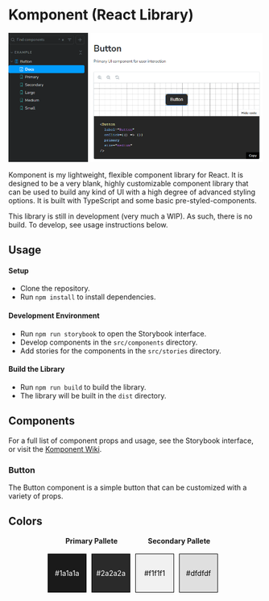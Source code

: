 # Komponent (React Library)

![`version: a-1.0.0`](./src/assets/img/screenshot.png)

Komponent is my lightweight, flexible component library for React. It is designed to be a very blank, highly customizable component library that can be used to build any kind of UI with a high degree of advanced styling options. It is built with TypeScript and some basic pre-styled-components.

This library is still in development (very much a WIP). As such, there is no build. To develop, see usage instructions below.

## Usage

#### Setup

- Clone the repository.
- Run `npm install` to install dependencies.

#### Development Environment
- Run `npm run storybook` to open the Storybook interface.
- Develop components in the `src/components` directory.
- Add stories for the components in the `src/stories` directory.

#### Build the Library
- Run `npm run build` to build the library.
- The library will be built in the `dist` directory.


## Components

For a full list of component props and usage, see the Storybook interface, or visit the [Komponent Wiki](https://github.com/JohnKearney1/komponent/wiki).

### Button

The Button component is a simple button that can be customized with a variety of props.


## Colors

<style>
.color-swatch {
display: inline-block;
width: 75px;
height: 75px;
margin: 0 10px 10px 0;
border: 1px solid #000;
}
</style>
<div class="colorbox" style="
display: flex;
justify-content: center;
align-items: center;
flex-direction: row;
">
<div class="colorbox" style="
display: flex;
justify-content: center;
align-items: center;
flex-direction: column;
">
<div style="font-weight: bold;">Primary Pallete</div>
<br/>
<div class="colorbox" style="
display: flex;
justify-content: center;
align-items: center;
flex-direction: row;
">
<div class="color-swatch" style="background-color: #1a1a1a; 
display: flex; 
justify-content: center;
align-items: center;
color: white;"> 
#1a1a1a
</div>
<div class="color-swatch" style="background-color: #2a2a2a; 
display: flex; 
justify-content: center;
align-items: center;
color: white;"> 
#2a2a2a
</div>
</div>
</div>
<div class="colorbox" style="
display: flex;
justify-content: center;
align-items: center;
flex-direction: column;
">
<div style="font-weight: bold;">Secondary Pallete</div>
<br/>
<div class="colorbox" style="
display: flex;
justify-content: center;
align-items: center;
flex-direction: row;
">
<div class="color-swatch" style="background-color: #f1f1f1; 
display: flex; 
justify-content: center;
align-items: center;
color: black;"> 
#f1f1f1
</div>
<div class="color-swatch" style="background-color: #dfdfdf; 
display: flex; 
justify-content: center;
align-items: center;
color: black;"> 
#dfdfdf
</div>
</div>
</div>
</div>
